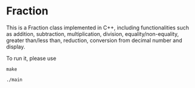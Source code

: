 # Fraction

This is a Fraction class implemented in C++, including functionalities such as addition, subtraction, multiplication, division, equality/non-equality, greater than/less than, reduction, conversion from decimal number and display.

To run it, please use

```
make
```
```
./main
```